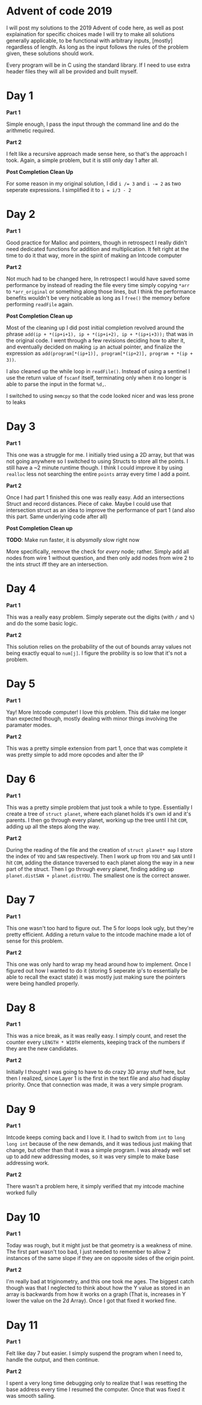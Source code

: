 # Advent of code 2019

I will post my solutions to the 2019 Advent of code here, as well as post explaination for specific choices made
I will try to make all solutions generally applicable, to be functional with arbitrary inputs, [mostly] regardless of length. As long as the input follows the rules of the problem given, these solutions should work.

Every program will be in C using the standard library. If I need to use extra header files they will all be provided and built myself.

# Day 1
__Part 1__

Simple enough, I pass the input through the command line and do the arithmetic required.

__Part 2__

I felt like a recursive approach made sense here, so that's the approach I took. Again, a simple problem, but it is still only day 1 after all.

__Post Completion Clean Up__

For some reason in my original solution, I did `i /= 3` and `i -= 2` as two seperate expressions. I simplified it to `i = i/3 - 2`

# Day 2
__Part 1__

Good practice for Malloc and pointers, though in retrospect I really didn't need dedicated functions for addition and multiplication. It felt right at the time to do it that way, more in the spirit of making an Intcode computer

__Part 2__

Not much had to be changed here, In retrospect I would have saved some performance by instead of reading the file every time simply copying `*arr` to `*arr_original` or something along those lines, but I think the performance benefits wouldn't be very noticable as long as I `free()` the memory before performing `readFile` again. 

__Post Completion Clean up__

Most of the cleaning up I did post initial completion revolved around the phrase `add(ip + *(ip+i+1), ip + *(ip+i+2), ip + *(ip+i+3));` that was in the original code. I went through a few revisions deciding how to alter it, and eventually decided on making `ip` an actual pointer, and finalize the expression as `add(program[*(ip+1)], program[*(ip+2)], program + *(ip + 3))`.

I also cleaned up the while loop in `readFile()`. Instead of using a sentinel I use the return value of `fscanf` itself, terminating only when it no longer is able to parse the input in the format `%d,`. 

I switched to using `memcpy` so that the code looked nicer and was less prone to leaks

# Day 3

__Part 1__

This one was a struggle for me. I initially tried using a 2D array, but that was not going anywhere so I switched to using Structs to store all the points. I still have a ~2 minute runtime though. I think I could improve it by using `realloc` less not searching the entire `points` array every time I add a point.


__Part 2__

Once I had part 1 finished this one was really easy. Add an intersections Struct and record distances. Piece of cake. Maybe I could use that intersection struct as an idea to improve the performance of part 1 (and also this part. Same underlying code after all)

__Post Completion Clean up__

__TODO__: Make run faster, it is *abysmally* slow right now

  More specifically, remove the check for *every* node; rather. Simply add all nodes from wire 1 without question, and then only add nodes from wire 2 to the ints struct iff they are an intersection. 

# Day 4

__Part 1__

This was a really easy problem. Simply seperate out the digits (with `/` and `%`) and do the some basic logic.

__Part 2__

This solution relies on the probability of the out of bounds array values not being exactly equal to `num[j]`. I figure the probility is so low that it's not a problem.

# Day 5

__Part 1__

Yay! More Intcode computer! I love this problem. This did take me longer than expected though, mostly dealing with minor things involving the paramater modes.

__Part 2__

This was a pretty simple extension from part 1, once that was complete it was pretty simple to add more opcodes and alter the IP

# Day 6

__Part 1__

This was a pretty simple problem that just took a while to type. Essentially I create a tree of `struct planet`, where each planet holds it's own id and it's parents. I then go through every planet, working up the tree until I hit `COM`, adding up all the steps along the way.

__Part 2__

During the reading of the file and the creation of `struct planet* map` I store the index of `YOU` and `SAN` respectively. Then I work up from `YOU` and `SAN` until I hit `COM`, adding the distance traversed to each planet along the way in a new part of the struct. Then I go through every planet, finding adding up `planet.distSAN + planet.distYOU`. The smallest one is the correct answer.

# Day 7

__Part 1__

This one wasn't too hard to figure out. The 5 for loops look ugly, but they're pretty efficient. Adding a return value to the intcode machine made a lot of sense for this problem.

__Part 2__

This one was only hard to wrap my head around how to implement. Once I figured out how I wanted to do it (storing 5 seperate ip's to essentially be able to recall the exact state) it was mostly just making sure the pointers were being handled properly.

# Day 8

__Part 1__

This was a nice break, as it was really easy. I simply count, and reset the counter every `LENGTH * WIDTH` elements, keeping track of the numbers if they are the new candidates.

__Part 2__

Initially I thought I was going to have to do crazy 3D array stuff here, but then I realized, since Layer 1 is the first in the text file and also had display priority. Once that connection was made, it was a very simple program.

# Day 9

__Part 1__

Intcode keeps coming back and I love it. I had to switch from `int` to `long long int` because of the new demands, and it was tedious just making that change, but other than that it was a simple program. I was already well set up to add new addressing modes, so it was very simple to make base addressing work.

__Part 2__

There wasn't a problem here, it simply verified that my intcode machine worked fully

# Day 10

__Part 1__

Today was rough, but it might just be that geometry is a weakness of mine. The first part wasn't too bad, I just needed to remember to allow 2 instances of the same slope if they are on opposite sides of the origin point.

__Part 2__

I'm really bad at triginometry, and this one took me ages. The biggest catch though was that I neglected to think about how the Y value as stored in an array is backwards from how it works on a graph (That is, increases in Y lower the value on the 2d Array). Once I got that fixed it worked fine.

# Day 11

__Part 1__

Felt like day 7 but easier. I simply suspend the program when I need to, handle the output, and then continue.

__Part 2__

I spent a very long time debugging only to realize that I was resetting the base address every time I resumed the computer. Once that was fixed it was smooth sailing.

